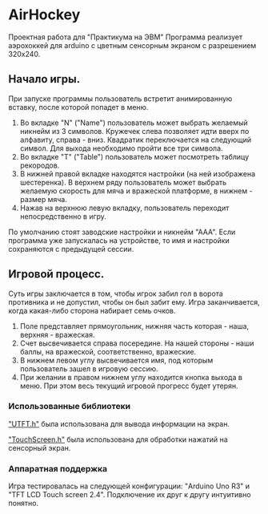 # AirHockey
Проектная работа для "Практикума на ЭВМ"
Программа реализует аэрохоккей для arduino с цветным сенсорным экраном с разрешением 320х240.

## **Начало игры.**

При запуске программы пользователь встретит анимированную вставку, после которой попадет в меню.
1. Во вкладке "N" ("Name") пользователь может выбрать желаемый никнейм из 3 символов. Кружечек слева позволяет идти вверх по алфавиту, справа - вниз. Квадратик переключается на следующий символ. Для выхода необходимо пройти все три символа.
2. Во вкладке "T" ("Table") пользователь может посмотреть таблицу рекородов.
3. В нижней правой вкладке находятся настройки (на ней изображена шестеренка). В верхнем ряду пользователь может выбрать желаемую скорость для мяча и вражеской платформе, в нижнем - размер мяча.
4. Нажав на верхнюю левую вкладку, пользователь переходит непосредственно в игру.

По умолчанию стоят заводские настройки и никнейм "ААА". Если программа уже запускалась на устройстве, то имя и настройки сохраняются с предыдущей сессии.

## **Игровой процесс.**

Суть игры заключается в том, чтобы игрок забил гол в ворота противника и не допустил, чтобы он был забит ему.
Игра заканчивается, когда какая-либо сторона набирает семь очков.

1. Поле представляет прямоугольник, нижняя часть которая - наша, верхняя - вражеская.
2. Счет высвечивается справа посередине. На нашей стороны - наши баллы, на вражеской, соответственно, вражеские.
3. В нижнем левом углу высвечивается имя, под которым пользователь зашел в игровую сессию.
4. При желании в правом нижнем углу находится кнопка выхода в меню. При этом весь текущий игровой прогресс будет утерян.

### **Использованные библиотеки**

["UTFT.h"](https://github.com/telamon/utft) была использована для вывода информации на экран.

["TouchScreen.h"](https://github.com/adafruit/Adafruit_TouchScreen) была использована для обработки нажатий на сенсорный экран.

### **Аппаратная поддержка**

Игра тестировалась на следующей конфигурации: "Arduino Uno R3" и "TFT LCD Touch screen 2.4". Подключение их друг к другу интуитивно понятно.
